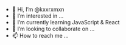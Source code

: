- 👋 Hi, I’m @kxxrxmxn
- 👀 I’m interested in ...
- 🌱 I’m currently learning JavaScript & React
- 💞️ I’m looking to collaborate on ...
- 📫 How to reach me ...

<!---
kxxrxmxn/kxxrxmxn is a ✨ special ✨ repository because its `README.md` (this file) appears on your GitHub profile.
You can click the Preview link to take a look at your changes.
--->
